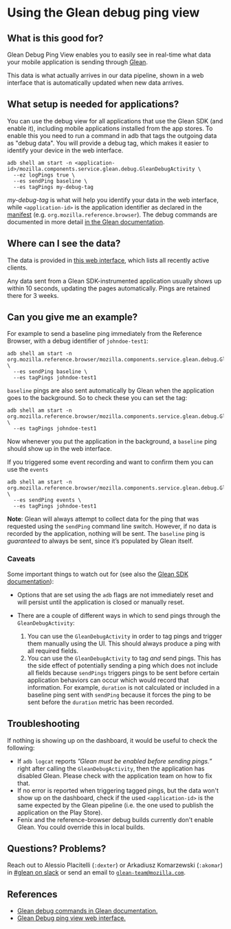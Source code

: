 # Using the Glean debug ping view

<!-- toc -->

## What is this good for?

Glean Debug Ping View enables you to easily see in real-time what data your
mobile application is sending through [Glean](glean.md).

This data is what actually arrives in our data pipeline, shown in a web
interface that is automatically updated when new data arrives.

## What setup is needed for applications?

You can use the debug view for all applications that use the Glean SDK (and
enable it), including mobile applications installed from the app stores.
To enable this you need to run a command in adb that tags the outgoing data as
"debug data".
You will provide a debug tag, which makes it easier to identify your device in
the web interface.

```
adb shell am start -n <application-id>/mozilla.components.service.glean.debug.GleanDebugActivity \
  --ez logPings true \
  --es sendPing baseline \
  --es tagPings my-debug-tag
```

_my-debug-tag_ is what will help you identify your data in the web interface,
while `<application-id>`  is the application identifier as declared in the
[manifest][appid] (e.g. `org.mozilla.reference.browser`).
The debug commands are documented in more detail
[in the Glean documentation][glean_debug].

[appid]: https://developer.android.com/studio/build/application-id
[glean_debug]: https://mozilla.github.io/glean/book/user/debugging/index.html

## Where can I see the data?

The data is provided in [this web interface][debug_view], which lists all recently active clients.

Any data sent from a Glean SDK-instrumented application usually shows up within 10 seconds,
updating the pages automatically. Pings are retained there for 3 weeks.

[debug_view]: https://debug-ping-preview.firebaseapp.com/

## Can you give me an example?

For example to send a baseline ping immediately from the Reference Browser,
with a debug identifier of `johndoe-test1`:

```
adb shell am start -n org.mozilla.reference.browser/mozilla.components.service.glean.debug.GleanDebugActivity \
  --es sendPing baseline \
  --es tagPings johndoe-test1
```

`baseline` pings are also sent automatically by Glean when the application goes
to the background.
So to check these you can set the tag:

```
adb shell am start -n org.mozilla.reference.browser/mozilla.components.service.glean.debug.GleanDebugActivity \
  --es tagPings johndoe-test1
```

Now whenever you put the application in the background, a `baseline` ping
should show up in the web interface.

If you triggered some event recording and want to confirm them you can use
the `events`

```
adb shell am start -n org.mozilla.reference.browser/mozilla.components.service.glean.debug.GleanDebugActivity \
  --es sendPing events \
  --es tagPings johndoe-test1
```

**Note**: Glean will always attempt to collect data for the ping that was
requested using the `sendPing` command line switch.
However, if no data is recorded by the application, nothing will be sent.
The `baseline` ping is _guaranteed_ to always be sent, since it’s populated
by Glean itself.

### Caveats

Some important things to watch out for (see also the [Glean SDK documentation]):

- Options that are set using the `adb` flags are not immediately reset and will
  persist until the application is closed or manually reset.

- There are a couple of different ways in which to send pings through the
  `GleanDebugActivity`:
    1. You can use the `GleanDebugActivity` in order to tag pings and trigger
       them manually using the UI.  This should always produce a ping with all
       required fields.
    2. You can use the `GleanDebugActivity` to tag _and_ send pings.
       This has the side effect of potentially sending a ping which does not
       include all fields because `sendPings` triggers pings to be sent before
       certain application behaviors can occur which would record that
       information.
       For example, `duration` is not calculated or included in a baseline
       ping sent with `sendPing` because it forces the ping to be sent before
       the `duration` metric has been recorded.

[Glean SDK documentation]: https://github.com/mozilla-mobile/android-components/tree/master/components/service/glean#important-gleandebugactivity-notes

## Troubleshooting

If nothing is showing up on the dashboard, it would be useful to check the following:

*   If `adb logcat` reports _”Glean must be enabled before sending pings.”_
    right after calling the `GleanDebugActivity`, then the application has
    disabled Glean.
    Please check with the application team on how to fix that.
*   If no error is reported when triggering tagged pings, but the data won't
    show up on the dashboard, check if the used `<application-id>` is the same
    expected by the Glean pipeline (i.e. the one used to publish the
    application on the Play Store).
*   Fenix and the reference-browser debug builds currently don't enable Glean.
    You could override this in local builds.


## Questions? Problems?

Reach out to Alessio Placitelli (`:dexter`) or
Arkadiusz Komarzewski (`:akomar`) in [#glean on slack][slack] or send an email
to [`glean-team@mozilla.com`](mailto:glean-team@mozilla.com).

[slack]: https://mozilla.slack.com/messages/CEE12R4E8/

## References

*   [Glean debug commands in Glean documentation.](https://mozilla.github.io/glean/book/user/debugging/index.html)
*   [Glean Debug ping view web interface.](https://debug-ping-preview.firebaseapp.com/)
